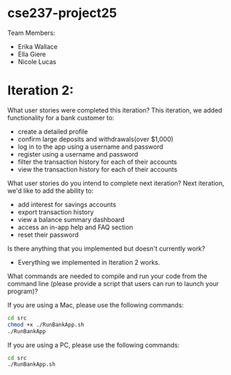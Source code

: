 # cse237-project25

Team Members:

* Erika Wallace
* Ella Giere
* Nicole Lucas

# Iteration 2:

What user stories were completed this iteration?
This iteration, we added functionality for a bank customer to:
* create a detailed profile
* confirm large deposits and withdrawals(over $1,000)
* log in to the app using a username and password
* register using a username and password
* filter the transaction history for each of their accounts 
* view the transaction history for each of their accounts


What user stories do you intend to complete next iteration?
Next iteration, we'd like to add the ability to:
* add interest for savings accounts
* export transaction history 
* view a balance summary dashboard 
* access an in-app help and FAQ section
* reset their password

Is there anything that you implemented but doesn't currently work?
* Everything we implemented in Iteration 2 works. 

What commands are needed to compile and run your code from the command line (please provide a script that users can run to launch your program)?

If you are using a Mac, please use the following commands: 

```bash 
cd src
chmod +x ./RunBankApp.sh
./RunBankApp
```
If you are using a PC, please use the following commands: 

```bash 
cd src 
./RunBankApp.sh 
```

